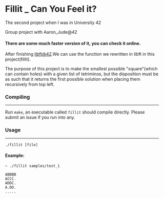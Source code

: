 # Fillit _ Can You Feel it?

The second project when I was in University 42

Group project with Aaron_Jude@42

#### There are some much faster version of it, you can check it online.

After finishing [libft@42](https://github.com/yixuandang/libft).We can use the function we rewritten in libft in this project(fillit).

The purpose of this project is to make the smallest possible "square"(which can contain holes) with a given list of tetriminos, but the disposition must be as such that it returns the first possible solution when placing them recursively from top left.

### Compiling
------------------------------------------------------------------------------
Run `make`, an executable called `fillit` should compile directly. Please submit an issue if you run into any.

### Usage
------------------------------------------------------------------------------
`./fillit [file]`

#### Example:

```
~ ./fillit samples/test_1

ABBBB  
ACCC.  
ADDC.  
A.DD.  
.....  
```
